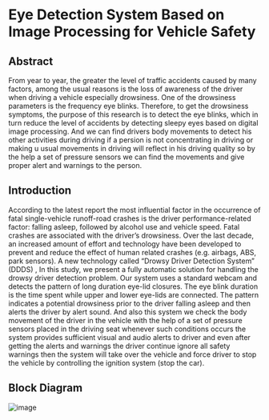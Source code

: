 # Eye Detection System Based on Image Processing for Vehicle Safety
## Abstract
From year to year, the greater the level of traffic accidents caused by many factors, among the usual reasons is the loss of awareness of the driver when driving a vehicle especially drowsiness. One of the drowsiness parameters is the frequency eye blinks. Therefore, to get the drowsiness symptoms, the purpose of this research is to detect the eye blinks, which in turn reduce the level of accidents by detecting sleepy eyes based on digital image processing. And we can find drivers body movements to detect his other activities during driving if a persion is not concentrating in driving or making u usual movements in driving will reflect in his driving quality so by the help a set of pressure sensors we can find the movements and give proper alert and warnings to the person.<br>
## Introduction
According to the latest report the most influential factor in the occurrence of fatal single-vehicle runoff-road crashes is the driver performance-related factor: falling asleep, followed by alcohol use and vehicle speed. Fatal crashes are associated with the driver’s drowsiness. Over the last decade, an increased amount of effort and technology have been developed to prevent and reduce the effect of human related crashes (e.g. airbags, ABS, park sensors). A new technology called “Drowsy Driver Detection System” (DDDS) , In this study, we present a fully automatic solution for handling the drowsy driver detection problem. Our system uses a standard webcam and detects the pattern of long duration eye-lid closures. The eye blink duration is the time spent while upper and lower eye-lids are connected. The pattern indicates a potential drowsiness prior to the driver falling asleep and then alerts the driver by alert sound. And also this system we check the body movement of the driver in the vehicle with the help of a set of pressure sensors placed in the driving seat whenever such conditions occurs the system provides sufficient visual and audio alerts to driver and even after getting the alerts and warnings the driver continue ignore all safety warnings then the system will take over the vehicle and force driver to stop the vehicle by controlling the ignition system (stop the car).<br>
## Block Diagram
![image](https://user-images.githubusercontent.com/109785046/216243564-d22e5ad3-42c3-43e3-b5e8-c23619d2bd02.png)



